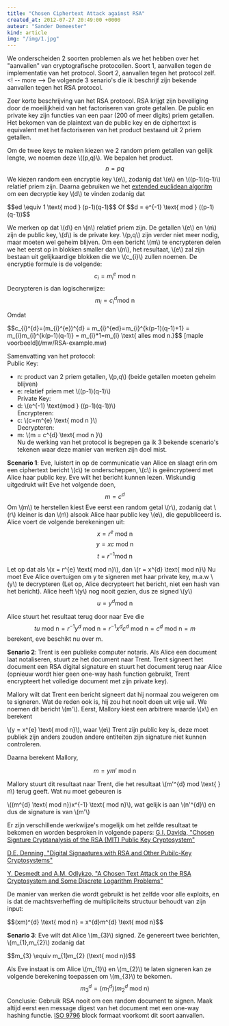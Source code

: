 ```yaml
---
title: "Chosen Ciphertext Attack against RSA"
created_at: 2012-07-27 20:49:00 +0000
auteur: "Sander Demeester"
kind: article
img: "/img/1.jpg"
---
```

We onderscheiden 2 soorten problemen als we het hebben over het "aanvallen" van cryptografische protocollen. 
Soort 1, aanvallen tegen de implementatie van het protocol. 
Soort 2, aanvallen tegen het protocol zelf. 
<! -- more -->
De volgende 3 senario's die ik beschrijf zijn bekende aanvallen tegen het RSA protocol.

Zeer korte beschrijving van het RSA protocol.
RSA krijgt zijn beveiliging door de moeilijkheid van het factoriseren van grote getallen. De public en private key zijn functies van een paar (200 of meer digits) priem getallen. Het bekomen van de plaintext van de public key en de ciphertext is equivalent met het factoriseren van het product bestaand uit 2 priem getallen.

Om de twee keys te maken kiezen we 2 random priem getallen van gelijk lengte, we noemen deze \\((p,q)\\). We bepalen het product.
<notextile>
$$n = pq$$
</notextile>
We kiezen random een encryptie key \\(e\\), zodanig dat \\(e\\) en \\((p-1)(q-1)\\) relatief priem zijn. 
Daarna gebruiken we het [extended euclidean algoritm](http://en.wikipedia.org/wiki/Extended_Euclidean_algorithm) om een decryptie key \\(d\\) te vinden zodanig dat

<notextile>
$$ed \equiv 1 \text{ mod } (p-1)(q-1)$$
Of
$$d = e^{-1} \text{ mod } ((p-1)(q-1))$$
</notextile>

We merken op dat \\(d\\) en \\(n\\) relatief priem zijn.  De getallen \\(e\\) en \\(n\\) zijn de public key, \\(d\\) is de private key. \\(p,q\\) zijn verder niet meer nodig, maar moeten wel geheim blijven.
Om een bericht \\(m\\) te encrypteren delen we het eerst op in blokken smaller dan \\(n\\), het resultaat, \\(e\\) zal zijn bestaan uit gelijkaardige blokken die we \\(c_{i}\\) zullen noemen.
De encryptie formule is de volgende:
<notextile>
$$c_{i} = m_{i}^{e} \text{ mod n }$$
</notextile>
Decrypteren is dan logischerwijze:
<notextile>
$$m_{i} = c_{i}^{d} \text{mod n}$$
</notextile>

Omdat

<notextile>
$$c_{i}^{d}=(m_{i}^{e})^{d} = m_{i}^{ed}=m_{i}^{k(p-1)(q-1)+1} = m_{i}m_{i}^{k(p-1)(q-1)} = m_{i}*1=m_{i} \text{ alles mod n.}$$
</notextile>
[maple voorbeeld](/mw/RSA-example.mw)

Samenvatting van het protocol:<br>
Public Key:<br>
  - n: product van 2 priem getallen, \\(p,q\\) (beide getallen moeten geheim blijven)<br>
  - e: relatief priem met \\((p-1)(q-1)\\) <br>
Private Key: <br>
  - d: \\(e^{-1} \\text{mod } ((p-1)(q-1))\\) <br>
Encrypteren: <br>
  - c: \\(c=m^{e} \\text{ mod n }\\) <br>
Decrypteren: <br>
  - m: \\(m = c^{d} \\text{ mod n }\\) <br>
Nu de werking van het protocol is begrepen ga ik 3 bekende scenario's tekenen waar deze manier van werken zijn doel mist. 

**Scenario 1**: 
Eve, luistert in op de communicatie van Alice en slaagt erin om een ciphertext bericht \\(c\\) te onderscheppen, \\(c\\) is geëncrypteerd met Alice haar public key. Eve wilt het bericht kunnen lezen. 
Wiskundig uitgedrukt wilt Eve het volgende doen,
<notextile>
$$m = c^{d}$$
</notextile>
Om \\(m\\) te herstellen kiest Eve eerst een random getal \\(r\\), zodanig dat \\(r\\) kleiner is dan \\(n\\) alsook Alice haar public key \\(e\\), die gepubliceerd is.
Alice voert de volgende berekeningen uit:
<notextile>
$$x = r^{e} \text{ mod n}$$
$$y = xc \text{ mod n}$$
$$t = r^{-1} \text{mod n}$$
</notextile>

Let op dat als \\(x = r^{e} \text{ mod n}\\), dan \\(r = x^{d} \text{ mod n}\\)
Nu moet Eve Alice overtuigen om y te signeren met haar private key, m.a.w \\(y\\) te decrypteren (Let op, Alice decrypteert het bericht, niet een hash van het bericht). Alice heeft \\(y\\) nog nooit gezien, dus ze signed \\(y\\)
<notextile>
$$u = y^{d} \text{mod n}$$
</notextile>

Alice stuurt het resultaat terug door naar Eve die 
<notextile>
$$tu \text{ mod n}  = r^{-1}y^{d} \text{ mod n} = r^{-1}x^{d}c^{d} \text{ mod n} = c^{d} \text{ mod n} = m$$
</notextile>
berekent, eve beschikt nu over m.

**Senario 2**:
Trent is een publieke computer notaris. Als Alice een document laat notaliseren, stuurt ze het document naar Trent. Trent signeert het document een RSA digital signature en stuurt het 
document terug naar Alice (opnieuw wordt hier geen one-way hash function gebruikt, Trent encrypteert het volledige document met zijn private key).

Mallory wilt dat Trent een bericht signeert dat hij normaal zou weigeren om te signeren. Wat de reden ook is, hij zou het nooit doen uit vrije wil. We noemen dit bericht \\(m'\\).
Eerst, Mallory kiest een arbitrere waarde \\(x\\) en berekent 

\\(y = x^{e} \text{ mod n}\\), waar \\(e\\) Trent zijn public key is, deze moet publiek zijn anders zouden andere entiteiten zijn signature niet kunnen controleren.

Daarna berekent Mallory,

$$m = ym' \text{ mod n}$$

Mallory stuurt dit resultaat naar Trent, die het resultaat \\(m'^{d} mod \text{ } n\\) terug geeft. Wat nu moet gebeuren is

\\((m^{d} \text{ mod n})x^{-1} \text{ mod n}\\), wat gelijk is aan \\(n'^{d}\\) en dus de signature is van \\(m'\\)

Er zijn verschillende werkwijze's mogelijk om het zelfde resultaat te bekomen en worden besproken in volgende papers: 
[G.I. Davida, "Chosen Signture Cryptanalysis of the RSA (MIT) Public Key Cryptosystem"](http://www.dtc.umn.edu/~odlyzko/doc/arch/rsa.attack.pdf)

[D.E. Denning, "Digital Signaatures with RSA and Other Pubilc-Key Cryptosystems"](faculty.nps.edu/dedennin/publications/digitalsigsrsa.pdf)

[Y. Desmedt and A.M. Odlykzo, "A Chosen Text Attack on the RSA Cryptosystem and Some Discrete Logarithm Problems"](http://wenku.baidu.com/view/78bfd93767ec102de2bd89e3.html)

De manier van werken die wordt gebruikt is het zelfde voor alle exploits, en is dat de machtsverheffing de multipliciteits structuur behoudt van zijn input:

<notextile>
$$(xm)^{d} \text{ mod n} = x^{d}m^{d} \text{ mod n}$$
</notextile>

**Senario 3**:
Eve wilt dat Alice \\(m\_{3}\\) signed. Ze genereert twee berichten, \\(m\_{1},m_{2}\\) zodanig dat

<notextile>
$$m_{3} \equiv m_{1}m_{2} (\text{ mod n})$$
</notextile>

Als Eve instaat is om Alice \\(m\_{1}\\) en \\(m\_{2}\\) te laten signeren kan ze volgende berekening toepassen om \\(m\_{3}\\) te bekomen.
<notextile>
$$m_{3}^{d} = (m_{1}^{d})(m_{2}^{d} \text{ mod n})$$
</notextile>
Conclusie: 
Gebruik RSA nooit om een random document te signen.
Maak altijd eerst een message digest van het document met een one-way hashing functie. <a href="http://www.iso.org/iso/iso\_catalogue/catalogue\_tc/catalogue\_detail.htm?csnumber=35455">ISO 9796</a> block formaat voorkomt dit soort aanvallen.